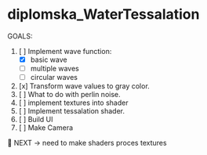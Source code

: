 # diplomska_WaterTessalation


GOALS:

1. [ ] Implement wave function:
    - [x] basic wave    
    - [ ] multiple waves
    - [ ] circular waves
2. [x] Transform wave values to gray color.
3. [ ] What to do with perlin noise.
4. [ ] implement textures into shader
5. [ ] Implement tessalation shader.
6. [ ] Build UI
7. [ ] Make Camera


:memo: NEXT -> need to make shaders proces textures
